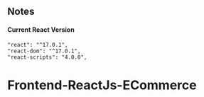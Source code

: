 ## Notes

#### Current React Version

```
"react": "^17.0.1",
"react-dom": "^17.0.1",
"react-scripts": "4.0.0",
```
# Frontend-ReactJs-ECommerce
